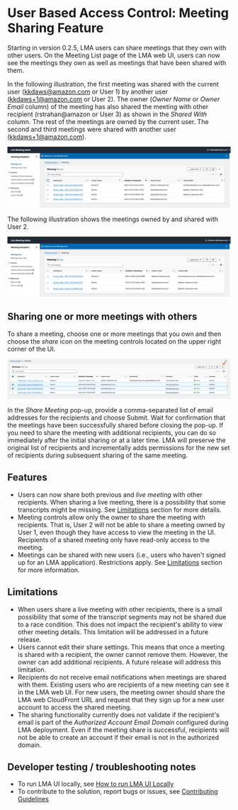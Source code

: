 # User Based Access Control: Meeting Sharing Feature
Starting in version 0.2.5, LMA users can share meetings that they own with other users. On the Meeting List page of the LMA web UI, users can now see the meetings they own as well as meetings that have been shared with them.

In the following illustration, the first meeting was shared with the current user (kkdaws@amazon.com or User 1) by another user (kkdaws+1@amazon.com or User 2). The owner (*Owner Name* or *Owner Email* column) of the meeting has also shared the meeting with other recipient (rstrahan@amazon or User 3) as shown in the *Shared With* column. The rest of the meetings are owned by the current user. The second and third meetings were shared with another user (kkdaws+1@amazon.com).

![Share Meeting View User 1](./images/meeting-sharing-view-user-1.png)

The following illustration shows the meetings owned by and shared with User 2. 

![Share Meeting View User 2](./images/meeting-sharing-view-user-2.png)

## Sharing one or more meetings with others
To share a meeting, choose one or more meetings that you own and then choose the *share* icon on the meeting controls located on the upper right corner of the UI.

![Choose one or more meetings](./images/sharing-a-meeting-1.png)

In the *Share Meeting* pop-up, provide a comma-separated list of email addresses for the recipients and choose Submit. Wait for confirmation that the meetings have been successfully shared before closing the pop-up. If you need to share the meeting with additional recipients, you can do so immediately after the initial sharing or at a later time. LMA will preserve the original list of recipients and incrementally adds permissions for the new set of recipients during subsequent sharing of the same meeting.

## Features
- Users can now share both previous and *live meeting* with other recipients. When sharing a live meeting, there is a possibility that some transcripts might be missing. See [Limitations](#limitations) section for more details.
- Meeting controls allow only the owner to share the meeting with recipients. That is, User 2 will not be able to share a meeting owned by User 1, even though they have access to view the meeting in the UI. Recipients of a shared meeting only have read-only access to the meeting.
- Meetings can be shared with new users (i.e., users who haven't signed up for an LMA application). Restrictions apply. See [Limitations](#limitations) section for more information.

## Limitations
- When users share a live meeting with other recipients, there is a small possibility that some of the transcript segments may not be shared due to a race condition. This does not impact the recipient's ability to view other meeting details. This limitation will be addressed in a future release.
- Users cannot edit their share settings. This means that once a meeting is shared with a recipient, the owner cannot remove them. However, the owner can add additional recipients. A future release will address this limitation.
- Recipients do not receive email notifications when meetings are shared with them. Existing users who are recipients of a new meeting can see it in the LMA web UI. For new users, the meeting owner should share the LMA web CloudFront URL and request that they sign up for a new user account to access the shared meeting.
- The sharing functionality currently does not validate if the recipient's email is part of the *Authorized Account Email Domain* configured during LMA deployment. Even if the meeting share is successful, recipients will not be able to create an account if their email is not in the authorized domain.

## Developer testing / troubleshooting notes

- To run LMA UI locally, see [How to run LMA UI Locally](./source/ui/README.md)
- To contribute to the solution, report bugs or issues, see [Contributing Guidelines](../CONTRIBUTING.md)